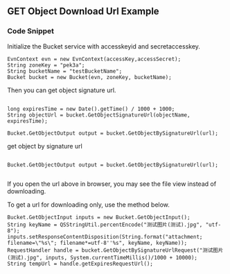 ## GET Object Download Url Example



### Code Snippet

Initialize the Bucket service with accesskeyid and secretaccesskey.

```
EvnContext evn = new EvnContext(accessKey,accessSecret);
String zoneKey = "pek3a";
String bucketName = "testBucketName";
Bucket bucket = new Bucket(evn, zoneKey, bucketName);

```

Then you can get  object signature url.


```

long expiresTime = new Date().getTime() / 1000 + 1000;
String objectUrl = bucket.GetObjectSignatureUrl(objectName, expiresTime);

Bucket.GetObjectOutput output = bucket.GetObjectBySignatureUrl(url);

```
get object by signature url

```

Bucket.GetObjectOutput output = bucket.GetObjectBySignatureUrl(url);


```


If you open the url above in browser, you may see the file view instead of downloading.

To get a url for downloading only, use the method below.

```
Bucket.GetObjectInput inputs = new Bucket.GetObjectInput();
String keyName = QSStringUtil.percentEncode("测试图片(测试).jpg", "utf-8");
inputs.setResponseContentDisposition(String.format("attachment; filename=\"%s\"; filename*=utf-8''%s", keyName, keyName));
RequestHandler handle = bucket.GetObjectBySignatureUrlRequest("测试图片(测试).jpg", inputs, System.currentTimeMillis()/1000 + 10000);
String tempUrl = handle.getExpiresRequestUrl();

```
